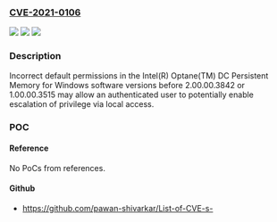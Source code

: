 ### [CVE-2021-0106](https://cve.mitre.org/cgi-bin/cvename.cgi?name=CVE-2021-0106)
![](https://img.shields.io/static/v1?label=Product&message=Intel(R)%20Optane(TM)%20DC%20Persistent%20Memory%20for%20Windows%20software%20versions&color=blue)
![](https://img.shields.io/static/v1?label=Version&message=versions%20before%202.00.00.3842%20or%201.00.00.3515%20&color=brightgreen)
![](https://img.shields.io/static/v1?label=Vulnerability&message=escalation%20of%20privilege&color=brightgreen)

### Description

Incorrect default permissions in the Intel(R) Optane(TM) DC Persistent Memory for Windows software versions before 2.00.00.3842 or 1.00.00.3515 may allow an authenticated user to potentially enable escalation of privilege via local access.

### POC

#### Reference
No PoCs from references.

#### Github
- https://github.com/pawan-shivarkar/List-of-CVE-s-

